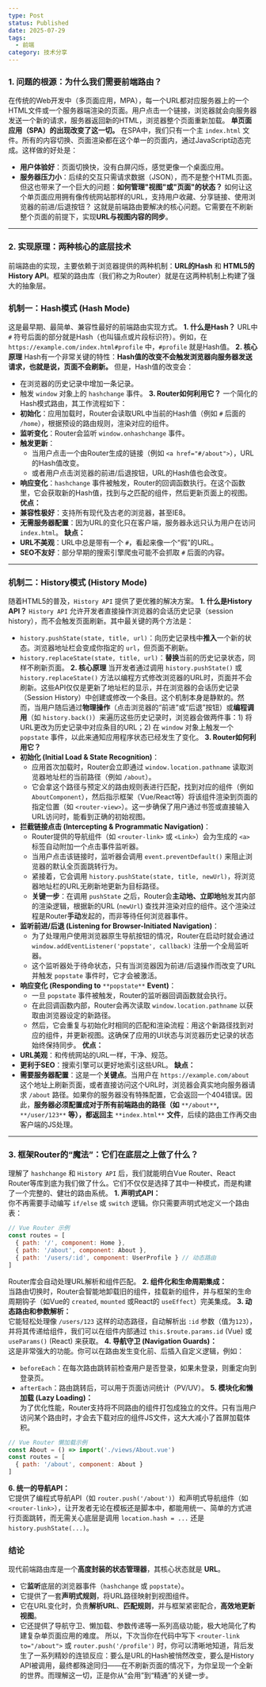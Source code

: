 ```yaml
---
type: Post
status: Published
date: 2025-07-29
tags:
  - 前端
category: 技术分享
---
```

### 1. 问题的根源：为什么我们需要前端路由？
在传统的Web开发中（多页面应用，MPA），每一个URL都对应服务器上的一个HTML文件或一个服务器端渲染的页面。用户点击一个链接，浏览器就会向服务器发送一个新的请求，服务器返回新的HTML，浏览器整个页面重新加载。
**单页面应用（SPA）的出现改变了这一切。**
在SPA中，我们只有一个主 `index.html` 文件。所有的内容切换、页面渲染都在这个单一的页面内，通过JavaScript动态完成。这样做的好处是：
- **用户体验好**：页面切换快，没有白屏闪烁，感觉更像一个桌面应用。
- **服务器压力小**：后续的交互只需请求数据（JSON），而不是整个HTML页面。
但这也带来了一个巨大的问题：**如何管理"视图"或"页面"的状态？** 如何让这个单页面应用拥有像传统网站那样的URL，支持用户收藏、分享链接、使用浏览器的前进/后退按钮？
这就是前端路由要解决的核心问题。它需要在不刷新整个页面的前提下，实现**URL与视图内容的同步**。
---
### 2. 实现原理：两种核心的底层技术
前端路由的实现，主要依赖于浏览器提供的两种机制：**URL的Hash** 和 **HTML5的History API**。框架的路由库（我们称之为Router）就是在这两种机制上构建了强大的抽象层。
### 机制一：Hash模式 (Hash Mode)
这是最早期、最简单、兼容性最好的前端路由实现方式。
**1. 什么是Hash？**
URL中 `#` 符号后面的部分就是Hash（也叫锚点或片段标识符）。例如，在 `https://example.com/index.html#profile` 中，`#profile` 就是Hash值。
**2. 核心原理**
Hash有一个非常关键的特性：**Hash值的改变不会触发浏览器向服务器发送请求，也就是说，页面不会刷新。** 但是，Hash值的改变会：
- 在浏览器的历史记录中增加一条记录。
- 触发 `window` 对象上的 `hashchange` 事件。
**3. Router如何利用它？**
一个简化的Hash模式路由，其工作流程如下：
- **初始化**：应用加载时，Router会读取URL中当前的Hash值（例如 `#` 后面的 `/home`），根据预设的路由规则，渲染对应的组件。
- **监听变化**：Router会监听 `window.onhashchange` 事件。
- **触发更新**：
    - 当用户点击一个由Router生成的链接（例如 `<a href="#/about">`），URL的Hash值改变。
    - 或者用户点击浏览器的前进/后退按钮，URL的Hash值也会改变。
- **响应变化**：`hashchange` 事件被触发，Router的回调函数执行。在这个函数里，它会获取新的Hash值，找到与之匹配的组件，然后更新页面上的视图。
**优点：**
- **兼容性极好**：支持所有现代及古老的浏览器，甚至IE8。
- **无需服务器配置**：因为URL的变化只在客户端，服务器永远只认为用户在访问 `index.html`。
**缺点：**
- **URL不美观**：URL中总是带有一个 `#`，看起来像一个“假”的URL。
- **SEO不友好**：部分早期的搜索引擎爬虫可能不会抓取 `#` 后面的内容。
---
### 机制二：History模式 (History Mode)
随着HTML5的普及，`History API` 提供了更优雅的解决方案。
**1. 什么是History API？**
`History API` 允许开发者直接操作浏览器的会话历史记录（session history），而不会触发页面刷新。其中最关键的两个方法是：
- `history.pushState(state, title, url)`：向历史记录栈中**推入**一个新的状态。浏览器地址栏会变成你指定的 `url`，但页面不刷新。
- `history.replaceState(state, title, url)`：**替换**当前的历史记录状态，同样不刷新页面。
**2. 核心原理**
当开发者通过调用 `history.pushState()` 或 `history.replaceState()` 方法以编程方式修改浏览器的URL时，页面并不会刷新。这些API仅仅是更新了地址栏的显示，并在浏览器的会话历史记录（Session History）中创建或修改一个条目。这个机制本身是静默的。然而，当用户随后通过**物理操作**（点击浏览器的“前进”或“后退”按钮）或**编程调用**（如 `history.back()`）来遍历这些历史记录时，浏览器会做两件事：1) 将URL更改为历史记录中对应条目的URL；2) 在 `window` 对象上触发一个 `popstate` 事件，以此来通知应用程序状态已经发生了变化。
**3. Router如何利用它？**
- **初始化 (Initial Load & State Recognition)**：
    - 应用首次加载时，Router会立即通过 `window.location.pathname` 读取浏览器地址栏的当前路径（例如 `/about`）。
    - 它会拿这个路径与预定义的路由规则表进行匹配，找到对应的组件（例如 `AboutComponent`），然后指示框架（Vue/React等）将该组件渲染到页面的指定位置（如 `<router-view>`）。这一步确保了用户通过书签或直接输入URL访问时，能看到正确的初始视图。
- **拦截链接点击 (Intercepting & Programmatic Navigation)**：
    - Router提供的导航组件（如 `<router-link>` 或 `<Link>`）会为生成的 `<a>` 标签自动附加一个点击事件监听器。
    - 当用户点击该链接时，监听器会调用 `event.preventDefault()` 来阻止浏览器的默认全页面跳转行为。
    - 紧接着，它会调用 `history.pushState(state, title, newUrl)`，将浏览器地址栏的URL无刷新地更新为目标路径。
    - **关键一步**：在调用 `pushState` 之后，Router会**主动地、立即地**触发其内部的渲染逻辑，根据新的URL (`newUrl`) 查找并渲染对应的组件。这个渲染过程是Router**手动**发起的，而非等待任何浏览器事件。
- **监听前进/后退 (Listening for Browser-Initiated Navigation)**：
    - 为了处理用户使用浏览器原生导航按钮的情况，Router在启动时就会通过 `window.addEventListener('popstate', callback)` 注册一个全局监听器。
    - 这个监听器处于待命状态，只有当浏览器因为前进/后退操作而改变了URL并触发 `popstate` 事件时，它才会被激活。
- **响应变化 (Responding to** `**popstate**` **Event)**：
    - 一旦 `popstate` 事件被触发，Router的监听器回调函数就会执行。
    - 在此回调函数内部，Router会再次读取 `window.location.pathname` 以获取由浏览器设定的新路径。
    - 然后，它会重复与初始化时相同的匹配和渲染流程：用这个新路径找到对应的组件，并更新视图。这确保了应用的UI状态与浏览器历史记录的状态始终保持同步。
**优点：**
- **URL美观**：和传统网站的URL一样，干净、规范。
- **更利于SEO**：搜索引擎可以更好地索引这些URL。
**缺点：**
- **需要服务器配置**：这是一个**关键点**。当用户在 `https://example.com/about` 这个地址上刷新页面，或者直接访问这个URL时，浏览器会真实地向服务器请求 `/about` 路径。如果你的服务器没有特殊配置，它会返回一个404错误。因此，**服务器必须配置成对于所有前端路由的路径（如** `**/about**`**,** `**/user/123**` **等），都返回主** `**index.html**` **文件**，后续的路由工作再交由客户端的JS处理。
---
### 3. 框架Router的“魔法”：它们在底层之上做了什么？
理解了 `hashchange` 和 `History API` 后，我们就能明白Vue Router、React Router等库到底为我们做了什么。它们不仅仅是选择了其中一种模式，而是构建了一个完整的、健壮的路由系统。
**1. 声明式API：**  
你不再需要手动编写 `if/else` 或 `switch` 逻辑。你只需要声明式地定义一个路由表：
```JavaScript
// Vue Router 示例
const routes = [
  { path: '/', component: Home },
  { path: '/about', component: About },
  { path: '/users/:id', component: UserProfile } // 动态路由
]
```
Router库会自动处理URL解析和组件匹配。
**2. 组件化和生命周期集成：**  
当路由切换时，Router会智能地卸载旧的组件，挂载新的组件，并与框架的生命周期钩子（如Vue的 `created`, `mounted` 或React的 `useEffect`）完美集成。
**3. 动态路由和参数解析：**  
它能轻松处理像 `/users/123` 这样的动态路径，自动解析出 `:id` 参数（值为`123`），并将其传递给组件，我们可以在组件内部通过 `this.$route.params.id` (Vue) 或 `useParams()` (React) 来获取。
**4. 导航守卫 (Navigation Guards)：**  
这是非常强大的功能。你可以在路由发生变化前、后插入自定义逻辑，例如：
- `beforeEach`：在每次路由跳转前检查用户是否登录，如果未登录，则重定向到登录页。
- `afterEach`：路由跳转后，可以用于页面访问统计（PV/UV）。
**5. 模块化和懒加载 (Lazy Loading)：**  
为了优化性能，Router支持将不同路由的组件打包成独立的文件。只有当用户访问某个路由时，才会去下载对应的组件JS文件，这大大减小了首屏加载体积。
```JavaScript
// Vue Router 懒加载示例
const About = () => import('./views/About.vue')
const routes = [
  { path: '/about', component: About }
]
```
**6. 统一的导航API：**  
它提供了编程式导航API（如 `router.push('/about')`）和声明式导航组件（如 `<router-link>`），让开发者无论在模板还是脚本中，都能用统一、简单的方式进行页面跳转，而无需关心底层是调用 `location.hash = ...` 还是 `history.pushState(...)`。
### 结论
现代前端路由库是一个**高度封装的状态管理器**，其核心状态就是 **URL**。
- 它**监听**底层的浏览器事件（`hashchange` 或 `popstate`）。
- 它提供了一套**声明式规则**，将URL路径映射到视图组件。
- 它在URL变化时，负责**解析URL**、**匹配规则**，并与框架紧密配合，**高效地更新视图**。
- 它还提供了导航守卫、懒加载、参数传递等一系列高级功能，极大地简化了构建复杂单页面应用的难度。
所以，下次当你在代码中写下 `<router-link to="/about">` 或 `router.push('/profile')` 时，你可以清晰地知道，背后发生了一系列精妙的连锁反应：要么是URL的Hash被悄然改变，要么是History API被调用，最终都殊途同归——在不刷新页面的情况下，为你呈现一个全新的世界。而理解这一切，正是你从“会用”到“精通”的关键一步。